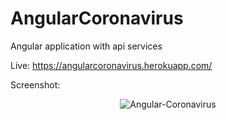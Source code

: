 # AngularCoronavirus
 Angular application with api services
 
 Live: https://angularcoronavirus.herokuapp.com/
 
 Screenshot:
 
 <div style="text-align:center;">
<img src="https://i.ibb.co/GkkrLgD/Angular-Coronavirus.png" alt="Angular-Coronavirus" border="0" align="center">
</div>
 
